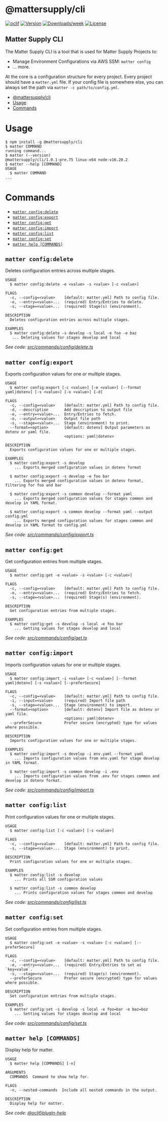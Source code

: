 # @mattersupply/cli

[![oclif](https://img.shields.io/badge/cli-oclif-brightgreen.svg)](https://oclif.io)
[![Version](https://img.shields.io/npm/v/@mattersupply/cli.svg)](https://npmjs.org/package/@mattersupply/cli)
[![Downloads/week](https://img.shields.io/npm/dw/@mattersupply/cli.svg)](https://npmjs.org/package/@mattersupply/cli)
[![License](https://img.shields.io/npm/l/@mattersupply/cli.svg)](https://github.com/mattersupply/cli/blob/master/package.json)

## Matter Supply CLI

The Matter Supply CLI is a tool that is used for Matter Supply Projects to:

- Manage Environment Configurations via AWS SSM: `matter config`
- ... more.

At the core is a configuration structure for every project. Every project should have a `matter.yml` file.
If your config file is somewhere else, you can always set the path via `matter -c path/to/config.yml`.

<!-- toc -->
* [@mattersupply/cli](#mattersupplycli)
* [Usage](#usage)
* [Commands](#commands)
<!-- tocstop -->

# Usage

<!-- usage -->
```sh-session
$ npm install -g @mattersupply/cli
$ matter COMMAND
running command...
$ matter (--version)
@mattersupply/cli/1.0.1-pre.75 linux-x64 node-v16.20.2
$ matter --help [COMMAND]
USAGE
  $ matter COMMAND
...
```
<!-- usagestop -->

# Commands

<!-- commands -->
* [`matter config:delete`](#matter-configdelete)
* [`matter config:export`](#matter-configexport)
* [`matter config:get`](#matter-configget)
* [`matter config:import`](#matter-configimport)
* [`matter config:list`](#matter-configlist)
* [`matter config:set`](#matter-configset)
* [`matter help [COMMANDS]`](#matter-help-commands)

## `matter config:delete`

Deletes configuration entries across multiple stages.

```
USAGE
  $ matter config:delete -e <value> -s <value> [-c <value>]

FLAGS
  -c, --config=<value>    [default: matter.yml] Path to config file.
  -e, --entry=<value>...  (required) Entry/Entries to delete.
  -s, --stage=<value>...  (required) Stage(s) (environment).

DESCRIPTION
  Deletes configuration entries across multiple stages.

EXAMPLES
  $ matter config:delete -s develop -s local -e foo -e baz
   ... Deleting values for stages develop and local
```

_See code: [src/commands/config/delete.ts](https://github.com/mattersupply/cli/blob/v1.0.1-pre.75/src/commands/config/delete.ts)_

## `matter config:export`

Exports configuration values for one or multiple stages.

```
USAGE
  $ matter config:export [-c <value>] [-e <value>] [--format yaml|dotenv] [-s <value>] [-o <value>] [-d]

FLAGS
  -c, --config=<value>    [default: matter.yml] Path to config file.
  -d, --description       Add description to output file
  -e, --entry=<value>...  Entry/Entries to fetch.
  -o, --output=<value>    Output file path
  -s, --stage=<value>...  Stage (environment) to print.
  --format=<option>       [default: dotenv] Output parameters as dotenv or yaml file.
                          <options: yaml|dotenv>

DESCRIPTION
  Exports configuration values for one or multiple stages.

EXAMPLES
  $ matter config:export -s develop
    ... Exports merged configuration values in dotenv format

  $ matter config:export -s develop -e foo bar
    ... Exports merged configuration values in dotenv format, filtering for foo and bar

  $ matter config:export -s common develop --format yaml
    ... Exports merged configuration values for stages common and develop in YAML format.

  $ matter config:export -s common develop --format yaml --output config.yml
    ... Exports merged configuration values for stages common and develop in YAML format to config.yml
```

_See code: [src/commands/config/export.ts](https://github.com/mattersupply/cli/blob/v1.0.1-pre.75/src/commands/config/export.ts)_

## `matter config:get`

Get configuration entries from multiple stages.

```
USAGE
  $ matter config:get -e <value> -s <value> [-c <value>]

FLAGS
  -c, --config=<value>    [default: matter.yml] Path to config file.
  -e, --entry=<value>...  (required) Entry/Entries to fetch.
  -s, --stage=<value>...  (required) Stage(s) (environment).

DESCRIPTION
  Get configuration entries from multiple stages.

EXAMPLES
  $ matter config:get -s develop -s local -e foo bar
    ... Getting values for stages develop and local
```

_See code: [src/commands/config/get.ts](https://github.com/mattersupply/cli/blob/v1.0.1-pre.75/src/commands/config/get.ts)_

## `matter config:import`

Imports configuration values for one or multiple stages.

```
USAGE
  $ matter config:import -i <value> [-c <value>] [--format yaml|dotenv] [-s <value>] [--preferSecure]

FLAGS
  -c, --config=<value>    [default: matter.yml] Path to config file.
  -i, --input=<value>     (required) Import file path
  -s, --stage=<value>...  Stage (environment) to import.
  --format=<option>       [default: dotenv] Import file as dotenv or yaml file.
                          <options: yaml|dotenv>
  --preferSecure          Prefer secure (encrypted) type for values where possible.

DESCRIPTION
  Imports configuration values for one or multiple stages.

EXAMPLES
  $ matter config:import -s develop -i env.yaml --format yaml
    ... Imports configuration values from env.yaml for stage develop in YAML format.

  $ matter config:import -s common develop -i .env
    ... Imports configuration values from .env for stages common and develop in dotenv format.
```

_See code: [src/commands/config/import.ts](https://github.com/mattersupply/cli/blob/v1.0.1-pre.75/src/commands/config/import.ts)_

## `matter config:list`

Print configuration values for one or multiple stages.

```
USAGE
  $ matter config:list [-c <value>] [-s <value>]

FLAGS
  -c, --config=<value>    [default: matter.yml] Path to config file.
  -s, --stage=<value>...  Stage (environment) to print.

DESCRIPTION
  Print configuration values for one or multiple stages.

EXAMPLES
  $ matter config:list -s develop
    ... Prints all SSM configuration values

  $ matter config:list -s common develop
    ... Prints configuration values for stages common and develop
```

_See code: [src/commands/config/list.ts](https://github.com/mattersupply/cli/blob/v1.0.1-pre.75/src/commands/config/list.ts)_

## `matter config:set`

Set configuration entries from multiple stages.

```
USAGE
  $ matter config:set -e <value> -s <value> [-c <value>] [--preferSecure]

FLAGS
  -c, --config=<value>    [default: matter.yml] Path to config file.
  -e, --entry=<value>...  (required) Entry/Entries to set as `key=value`.
  -s, --stage=<value>...  (required) Stage(s) (environment).
  --preferSecure          Prefer secure (encrypted) type for values where possible.

DESCRIPTION
  Set configuration entries from multiple stages.

EXAMPLES
  $ matter config:set -s develop -s local -e foo=bar -e baz=boz
    ... Setting values for stages develop and local
```

_See code: [src/commands/config/set.ts](https://github.com/mattersupply/cli/blob/v1.0.1-pre.75/src/commands/config/set.ts)_

## `matter help [COMMANDS]`

Display help for matter.

```
USAGE
  $ matter help [COMMANDS] [-n]

ARGUMENTS
  COMMANDS  Command to show help for.

FLAGS
  -n, --nested-commands  Include all nested commands in the output.

DESCRIPTION
  Display help for matter.
```

_See code: [@oclif/plugin-help](https://github.com/oclif/plugin-help/blob/v5.2.15/src/commands/help.ts)_
<!-- commandsstop -->
